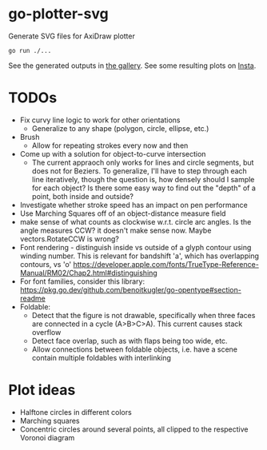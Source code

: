 # go-plotter-svg
Generate SVG files for AxiDraw plotter

`go run ./...`

See the generated outputs in [the gallery](https://github.com/libeks/go-plotter-svg/tree/main/gallery).
See some resulting plots on [Insta](https://www.instagram.com/cube.gif/).

# TODOs

* Fix curvy line logic to work for other orientations
  * Generalize to any shape (polygon, circle, ellipse, etc.)
* Brush
	* Allow for repeating strokes every now and then
* Come up with a solution for object-to-curve intersection
  * The current appraoch only works for lines and circle segments, but does not for Beziers. To generalize, I'll have to step through each line iteratively, though the question is, how densely should I sample for each object? Is there some easy way to find out the "depth" of a point, both inside and outside?
* Investigate whether stroke speed has an impact on pen performance
* Use Marching Squares off of an object-distance measure field
* make sense of what counts as clockwise w.r.t. circle arc angles. Is the angle measures CCW? it doesn't make sense now. Maybe vectors.RotateCCW is wrong?
* Font rendering - distinguish inside vs outside of a glyph contour using winding number. This is relevant for bandshift 'a', which has overlapping contours, vs 'o'
  https://developer.apple.com/fonts/TrueType-Reference-Manual/RM02/Chap2.html#distinguishing
* For font families, consider this library:
  https://pkg.go.dev/github.com/benoitkugler/go-opentype#section-readme
* Foldable:
  * Detect that the figure is not drawable, specifically when three faces are connected in a cycle (A>B>C>A). This current causes stack overflow
  * Detect face overlap, such as with flaps being too wide, etc.
  * Allow connections between foldable objects, i.e. have a scene contain multiple foldables with interlinking

# Plot ideas

* Halftone circles in different colors
* Marching squares
* Concentric circles around several points, all clipped to the respective Voronoi diagram
